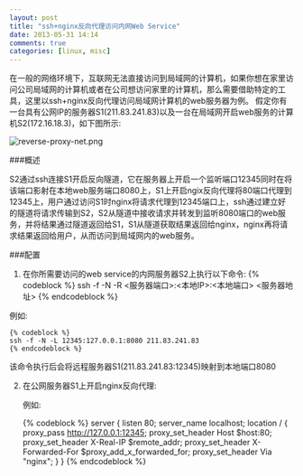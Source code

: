 ```yaml
---
layout: post
title: "ssh+nginx反向代理访问内网Web Service"
date: 2013-05-31 14:14
comments: true
categories: [linux, misc]
---
```


在一般的网络环境下，互联网无法直接访问到局域网的计算机，如果你想在家里访问公司局域网的计算机或者在公司想访问家里的计算机，那么需要借助特定的工具，这里以ssh+nginx反向代理访问局域网计算机的web服务器为例。
假定你有一台具有公网IP的服务器S1(211.83.241.83)以及一台在局域网开启web服务的计算机S2(172.16.18.3)，如下图所示:

![reverse-proxy-net.png](/images/reverse-proxy-net.png)

###概述

S2通过ssh连接S1开启反向隧道，它在服务器上开启一个监听端口12345同时在将该端口影射在本地web服务端口8080上，S1上开启ngix反向代理将80端口代理到12345上，用户通过访问S1时nginx将请求代理到12345端口上，ssh通过建立好的隧道将请求传输到S2，S2从隧道中接收请求并转发到监听8080端口的web服务，并将结果通过隧道返回给S1，S1从隧道获取结果返回给nginx，nginx再将请求结果返回给用户，从而访问到局域网内的web服务。

###配置

1. 在你所需要访问的web service的内网服务器S2上执行以下命令:
    {% codeblock %}
    ssh -f -N -R <服务器端口>:<本地IP>:<本地端口> <服务器地址>
    {% endcodeblock %}

例如:
    
    {% codeblock %}
    ssh -f -N -L 12345:127.0.0.1:8080 211.83.241.83
    {% endcodeblock %}

该命令执行后会将远程服务器S1(211.83.241.83:12345)映射到本地端口8080

2. 在公网服务器S1上开启nginx反向代理:

    例如:

    {% codeblock %}
    server {
        listen       80;
        server_name  localhost;
        location / {
            proxy_pass  http://127.0.0.1:12345;
            proxy_set_header   Host             $host:80;
            proxy_set_header   X-Real-IP        $remote_addr;
            proxy_set_header   X-Forwarded-For  $proxy_add_x_forwarded_for;
            proxy_set_header Via    "nginx";
        }
    }
    {% endcodeblock %}

